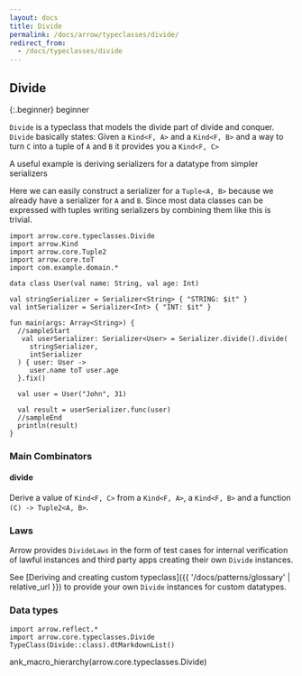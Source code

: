 ```yaml
---
layout: docs
title: Divide
permalink: /docs/arrow/typeclasses/divide/
redirect_from:
  - /docs/typeclasses/divide
---
```


## Divide

{:.beginner}
beginner

`Divide` is a typeclass that models the divide part of divide and conquer.
`Divide` basically states: Given a `Kind<F, A>` and a `Kind<F, B>` and a way to turn `C` into a tuple of `A` and `B` it provides you a `Kind<F, C>`

A useful example is deriving serializers for a datatype from simpler serializers

Here we can easily construct a serializer for a `Tuple<A, B>` because we already have a serializer for `A` and `B`. Since most data classes can be expressed with tuples writing serializers by combining them like this is trivial.

```kotlin:ank:playground
import arrow.core.typeclasses.Divide
import arrow.Kind
import arrow.core.Tuple2
import arrow.core.toT
import com.example.domain.*

data class User(val name: String, val age: Int)

val stringSerializer = Serializer<String> { "STRING: $it" }
val intSerializer = Serializer<Int> { "INT: $it" }

fun main(args: Array<String>) {
  //sampleStart
   val userSerializer: Serializer<User> = Serializer.divide().divide(
     stringSerializer,
     intSerializer
  ) { user: User ->
     user.name toT user.age
  }.fix()

  val user = User("John", 31)

  val result = userSerializer.func(user)
  //sampleEnd
  println(result)
}
```

### Main Combinators

#### divide

Derive a value of `Kind<F, C>` from a `Kind<F, A>`, a `Kind<F, B>` and a function `(C) -> Tuple2<A, B>`.

### Laws

Arrow provides `DivideLaws` in the form of test cases for internal verification of lawful instances and third party apps creating their own `Divide` instances.

See [Deriving and creating custom typeclass]({{ '/docs/patterns/glossary' | relative_url }}) to provide your own `Divide` instances for custom datatypes.

### Data types

```kotlin:ank:replace
import arrow.reflect.*
import arrow.core.typeclasses.Divide
TypeClass(Divide::class).dtMarkdownList()
```

ank_macro_hierarchy(arrow.core.typeclasses.Divide)
